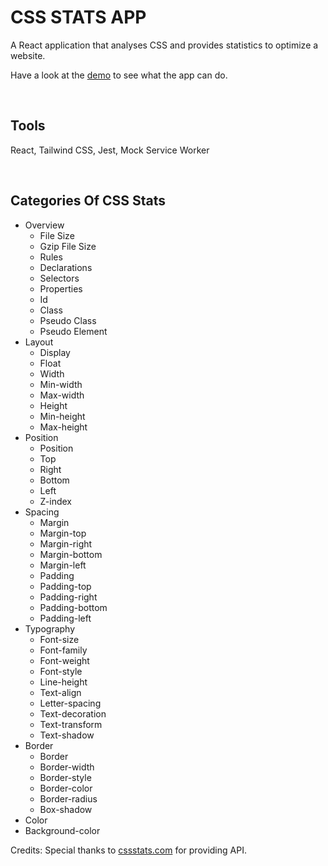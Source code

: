 # CSS STATS APP

A React application that analyses CSS and provides statistics to optimize a website.

Have a look at the [demo](https://daily-coder.github.io/stats/) to see what the app can do.

<br />

## Tools

React, Tailwind CSS, Jest, Mock Service Worker 


<br />

## Categories Of CSS Stats

* Overview
  * File Size
  * Gzip File Size
  * Rules
  * Declarations
  * Selectors
  * Properties
  * Id
  * Class
  * Pseudo Class
  * Pseudo Element
* Layout
  * Display
  * Float
  * Width
  * Min-width
  * Max-width
  * Height
  * Min-height
  * Max-height
* Position
  * Position
  * Top
  * Right
  * Bottom
  * Left
  * Z-index
* Spacing
  * Margin
  * Margin-top
  * Margin-right
  * Margin-bottom
  * Margin-left
  * Padding
  * Padding-top
  * Padding-right
  * Padding-bottom
  * Padding-left
* Typography
  * Font-size
  * Font-family
  * Font-weight
  * Font-style
  * Line-height
  * Text-align
  * Letter-spacing
  * Text-decoration
  * Text-transform
  * Text-shadow
* Border
  * Border
  * Border-width
  * Border-style
  * Border-color
  * Border-radius
  * Box-shadow
* Color
* Background-color

Credits: 
  Special thanks to [cssstats.com](https://cssstats.com/) for providing API.
